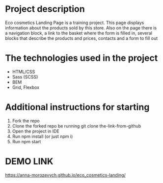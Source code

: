 # Project description
Eco cosmetics Landing Page is a training project. This page displays information about the products sold by this store. Also on the page there is a navigation block, a link to the basket where the form is filled in, several blocks that describe the products and prices, contacts and a form to fill out

# The technologies used in the project
- HTML/CSS
- Sass (SCSS)
- BEM
- Grid, Flexbox

# Additional instructions for starting
1. Fork the repo
2. Clone the forked repo be running git clone the-link-from-github
3. Open the project in IDE
4. Run npm install (or just npm i)
5. Run npm start

# DEMO LINK
https://anna-morozevych.github.io/eco_cosmetics-landing/
